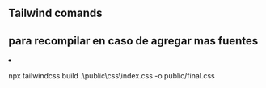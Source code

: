 <h2>Tailwind comands</h2>


## para recompilar en caso de agregar mas fuentes
<li>

npx tailwindcss build .\public\css\index.css -o public/final.css
</li>
